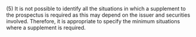 (5) It is not possible to identify all the situations in which a supplement to the prospectus is required as this may depend on the issuer and securities involved. Therefore, it is appropriate to specify the minimum situations where a supplement is required.